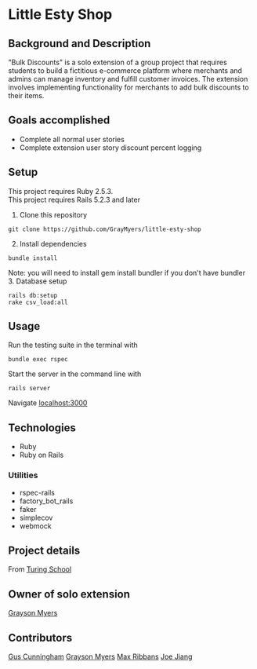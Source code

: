 # Little Esty Shop

## Background and Description

"Bulk Discounts" is a solo extension of a group project that requires students to build a fictitious e-commerce platform where merchants and admins can manage inventory and fulfill customer invoices.  The extension involves implementing functionality for merchants to add bulk discounts to their items.


## Goals accomplished 
- Complete all normal user stories
- Complete extension user story discount percent logging

## Setup
This project requires Ruby 2.5.3.  
This project requires Rails 5.2.3 and later  
1. Clone this repository
```
git clone https://github.com/GrayMyers/little-esty-shop
```
2. Install dependencies
```
bundle install
```
Note: you will need to install gem install bundler if you don't have bundler  
3. Database setup
```
rails db:setup
rake csv_load:all
```
## Usage
Run the testing suite in the terminal with
```
bundle exec rspec
```
Start the server in the command line with 
```
rails server
```
Navigate [localhost:3000](http://localhost:3000)


## Technologies
- Ruby
- Ruby on Rails
### Utilities
- rspec-rails
- factory_bot_rails
- faker
- simplecov
- webmock


## Project details 
From [Turing School](https://github.com/turingschool-examples/little-esty-shop)

## Owner of solo extension
[Grayson Myers](https://github.com/GrayMyers)

## Contributors
[Gus Cunningham](https://github.com/cunninghamge)
[Grayson Myers](https://github.com/GrayMyers)
[Max Ribbans](https://github.com/ribbansmax)
[Joe Jiang](https://github.com/ninesky00)
